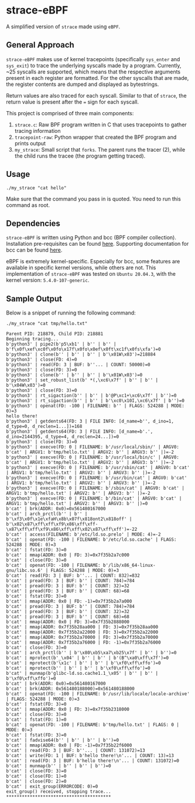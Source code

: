 # strace-eBPF

A simplified version of `strace` made using `eBPF`. 

## General Approach

`strace-eBPF` makes use of kernel tracepoints (specifically `sys_enter` and `sys_exit`) to trace the underlying syscalls made by a program. Currently, ~25 syscalls are supported, which means that the respective arguments present in each register are formatted. For the other syscalls that are made, the register contents are dumped and displayed as bytestrings. 

Return values are also traced for each syscall. Similar to that of `strace`, the return value is present after the `=` sign for each syscall.

This project is comprised of three main components:

1. `strace.c`: Raw BPF program written in C that uses tracepoints to gather tracing information
2. `tracepoint-raw`: Python wrapper that created the BPF program and prints output
3. `my_strace`: Small script that `forks`. The parent runs the tracer (2), while the child runs the tracee (the program getting traced).

## Usage
```
./my_strace "cat hello"
```

Make sure that the command you pass in is quoted. You need to run this command as root.

## Dependencies
`strace-eBPF` is written using Python and bcc (BPF compiler collection). Installation pre-requisites can be found [here](https://github.com/iovisor/bcc/blob/master/INSTALL.md). Supporting documentation for bcc can be found [here](https://github.com/iovisor/bcc/blob/master/docs/reference_guide.md).

eBPF is extremely kernel-specific. Especially for bcc, some features are available in specific kernel versions, while others are not. This implementation of `strace-eBPF` was tested on `Ubuntu 20.04.3`, with the kernel version: `5.4.0-107-generic`.

## Sample Output
Below is a snippet of running the following command:
```
./my_strace "cat tmp/hello.txt"
```
```
Parent PID: 218879, Child PID: 218881
Beginning tracing...
b'python3' | pipe2(b'p5\xb1' | b'' | b'' | b'f\x0f\xef\xc0f\x0fo\x17f\x0fo\x0ef\x0ft\xc1f\x0fs\xfa')=0
b'python3' | clone(b'' | b'' | b'' | b'\x01W\x03')=218884
b'python3' | close(FD: 4)=0
b'python3' | read(FD: 3 | BUF: b''... | COUNT: 50000)=0
b'python3' | close(FD: 3)=0
b'python3' | clone(b'' | b'' | b'' | b'\x01W\x03')=0
b'python3' | set_robust_list(b' *(,\xc6\x7f' | b'' | b'' | b'\x04W\x03')=0
b'python3' | close(FD: 3)=0
b'python3' | rt_sigaction(b'' | b'' | b'@P\xc1+\xc6\x7f' | b'')=0
b'python3' | rt_sigaction(b'' | b'' | b'\xc0\x10I,\xc6\x7f' | b'')=0
b'python3' | openat(FD: -100 | FILENAME: b'' | FLAGS: 524288 | MODE: 0)=3
hello there!
b'python3' | getdents64(FD: 3 | FILE INFO: [d_name=b'', d_ino=1, d_type=0, d_reclen=1...])=168
b'python3' | getdents64(FD: 3 | FILE INFO: [d_name=b'.', d_ino=2144395, d_type=4, d_reclen=24...])=0
b'python3' | close(FD: 3)=0
b'python3' | execve(FD: 0 | FILENAME: b'/usr/local/sbin/' | ARGV0: b'cat' | ARGV1: b'tmp/hello.txt' | ARGV2: b'' | ARGV3: b'' |)=-2
b'python3' | execve(FD: 0 | FILENAME: b'/usr/local/bin/c' | ARGV0: b'cat' | ARGV1: b'tmp/hello.txt' | ARGV2: b'' | ARGV3: b'' |)=-2
b'python3' | execve(FD: 0 | FILENAME: b'/usr/sbin/cat' | ARGV0: b'cat' | ARGV1: b'tmp/hello.txt' | ARGV2: b'' | ARGV3: b'' |)=-2
b'python3' | execve(FD: 0 | FILENAME: b'/usr/bin/cat' | ARGV0: b'cat' | ARGV1: b'tmp/hello.txt' | ARGV2: b'' | ARGV3: b'' |)=-2
b'python3' | execve(FD: 0 | FILENAME: b'/sbin/cat' | ARGV0: b'cat' | ARGV1: b'tmp/hello.txt' | ARGV2: b'' | ARGV3: b'' |)=-2
b'python3' | execve(FD: 0 | FILENAME: b'/bin/cat' | ARGV0: b'cat' | ARGV1: b'tmp/hello.txt' | ARGV2: b'' | ARGV3: b'' |)=0
b'cat' | brk(ADDR: 0x0)=0x561480167000
b'cat' | arch_prctl(b'' | b'' | b'\xf3\x0f\x1e\xfaH\x8b\x07f\x818ont2\x818off' | b'\x02\x87\xff\xff\xf9\x86\xff\xff-\x87\xff\xff\xf9\x86\xff\xff\x02\x87\xff\xff')=-22
b'cat' | access(FILENAME: b'/etc/ld.so.prelo' | MODE: 4)=-2
b'cat' | openat(FD: -100 | FILENAME: b'/etc/ld.so.cache' | FLAGS: 524288 | MODE: 0)=3
b'cat' | fstat(FD: 3)=0
b'cat' | mmap(ADDR: 0x0 | FD: 3)=0x7f35b2a7c000
b'cat' | close(FD: 3)=0
b'cat' | openat(FD: -100 | FILENAME: b'/lib/x86_64-linux-gnu/libc.so.6' | FLAGS: 524288 | MODE: 0)=3
b'cat' | read(FD: 3 | BUF: b''... | COUNT: 832)=832
b'cat' | pread(FD: 3 | BUF: b'' | COUNT: 784)=784
b'cat' | pread(FD: 3 | BUF: b'' | COUNT: 32)=32
b'cat' | pread(FD: 3 | BUF: b'' | COUNT: 68)=68
b'cat' | fstat(FD: 3)=0
b'cat' | mmap(ADDR: 0x0 | FD: -1)=0x7f35b2a7a000
b'cat' | pread(FD: 3 | BUF: b'' | COUNT: 784)=784
b'cat' | pread(FD: 3 | BUF: b'' | COUNT: 32)=32
b'cat' | pread(FD: 3 | BUF: b'' | COUNT: 68)=68
b'cat' | mmap(ADDR: 0x0 | FD: 3)=0x7f35b2888000
b'cat' | mmap(ADDR: 0x7f35b28aa000 | FD: 3)=0x7f35b28aa000
b'cat' | mmap(ADDR: 0x7f35b2a22000 | FD: 3)=0x7f35b2a22000
b'cat' | mmap(ADDR: 0x7f35b2a70000 | FD: 3)=0x7f35b2a70000
b'cat' | mmap(ADDR: 0x7f35b2a76000 | FD: -1)=0x7f35b2a76000
b'cat' | close(FD: 3)=0
b'cat' | arch_prctl(b'' | b'\x80\xb5\xa7\xb25\x7f' | b'' | b'')=0
b'cat' | mprotect(b'_\x04' | b'' | b'' | b'(B^\xa0\xff\x7f')=0
b'cat' | mprotect(b'\x1c' | b'' | b'' | b'\xf0\xff\xffo')=0
b'cat' | mprotect(b'' | b'' | b'' | b'\xf0\xff\xffo')=0
b'cat' | munmap(b'glibc-ld.so.cache1.1_\x05' | b'' | b'' | b'\xf0\xff\xffo')=0
b'cat' | brk(ADDR: 0x0)=0x561480167000
b'cat' | brk(ADDR: 0x561480188000)=0x561480188000
b'cat' | openat(FD: -100 | FILENAME: b'/usr/lib/locale/locale-archive' | FLAGS: 524288 | MODE: 0)=3
b'cat' | fstat(FD: 3)=0
b'cat' | mmap(ADDR: 0x0 | FD: 3)=0x7f35b2318000
b'cat' | close(FD: 3)=0
b'cat' | fstat(FD: 1)=0
b'cat' | openat(FD: -100 | FILENAME: b'tmp/hello.txt' | FLAGS: 0 | MODE: 0)=3
b'cat' | fstat(FD: 3)=0
b'cat' | fadvise64(b'' | b'' | b'' | b'')=0
b'cat' | mmap(ADDR: 0x0 | FD: -1)=0x7f35b22f6000
b'cat' | read(FD: 3 | BUF: b''... | COUNT: 131072)=13
b'cat' | write(FD: 1 | BUF: b'hello there!\n'... | COUNT: 13)=13
b'cat' | read(FD: 3 | BUF: b'hello there!\n'... | COUNT: 131072)=0
b'cat' | munmap(b'' | b'' | b'' | b'')=0
b'cat' | close(FD: 3)=0
b'cat' | close(FD: 1)=0
b'cat' | close(FD: 2)=0
b'cat' | exit_group(ERRORCODE: 0)=0
exit_group() received, stopping trace... ****************************************
```

